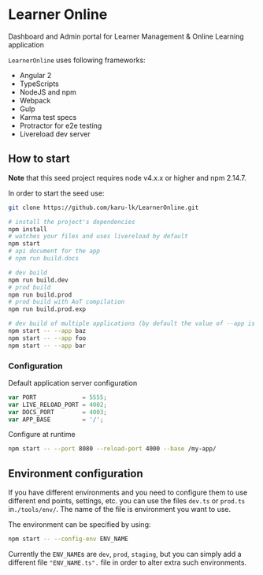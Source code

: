 # Learner Online

Dashboard and Admin portal for Learner Management & Online Learning application


`LearnerOnline` uses following frameworks:

- Angular 2
- TypeScripts
- NodeJS and npm
- Webpack
- Gulp
- Karma test specs
- Protractor for e2e testing
- Livereload dev server

## How to start

**Note** that this seed project requires node v4.x.x or higher and npm 2.14.7.

In order to start the seed use:

```bash
git clone https://github.com/karu-lk/LearnerOnline.git

# install the project's dependencies
npm install
# watches your files and uses livereload by default
npm start
# api document for the app
# npm run build.docs

# dev build
npm run build.dev
# prod build
npm run build.prod
# prod build with AoT compilation
npm run build.prod.exp

# dev build of multiple applications (by default the value of --app is "app")
npm start -- --app baz
npm start -- --app foo
npm start -- --app bar
```


### Configuration

Default application server configuration

```js
var PORT             = 5555;
var LIVE_RELOAD_PORT = 4002;
var DOCS_PORT        = 4003;
var APP_BASE         = '/';
```

Configure at runtime

```bash
npm start -- --port 8080 --reload-port 4000 --base /my-app/
```

## Environment configuration

If you have different environments and you need to configure them to use different end points, settings, etc. you can use the files `dev.ts` or `prod.ts` in`./tools/env/`. The name of the file is environment you want to use.

The environment can be specified by using:

```bash
npm start -- --config-env ENV_NAME
```

Currently the `ENV_NAME`s are `dev`, `prod`, `staging`, but you can simply add a different file `"ENV_NAME.ts".` file in order to alter extra such environments.
